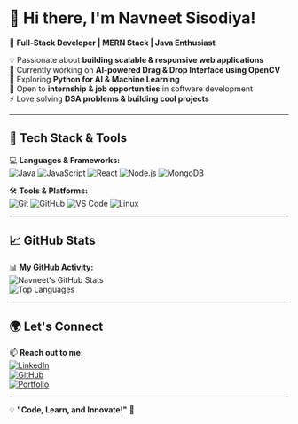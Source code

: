 # 👋 Hi there, I'm Navneet Sisodiya!  
🚀 **Full-Stack Developer | MERN Stack | Java Enthusiast**  

💡 Passionate about **building scalable & responsive web applications**  
📌 Currently working on **AI-powered Drag & Drop Interface using OpenCV**  
🌱 Exploring **Python for AI & Machine Learning**  
💼 Open to **internship & job opportunities** in software development  
⚡ Love solving **DSA problems & building cool projects**  

---

## 🔧 **Tech Stack & Tools**  
💻 **Languages & Frameworks:**  
![Java](https://img.shields.io/badge/Java-%23ED8B00.svg?style=flat&logo=openjdk&logoColor=white)
![JavaScript](https://img.shields.io/badge/JavaScript-%23F7DF1E.svg?style=flat&logo=javascript&logoColor=black)
![React](https://img.shields.io/badge/React-%2361DAFB.svg?style=flat&logo=react&logoColor=black)
![Node.js](https://img.shields.io/badge/Node.js-%23339933.svg?style=flat&logo=node.js&logoColor=white)
![MongoDB](https://img.shields.io/badge/MongoDB-%2347A248.svg?style=flat&logo=mongodb&logoColor=white)

🛠 **Tools & Platforms:**  
![Git](https://img.shields.io/badge/Git-%23F05033.svg?style=flat&logo=git&logoColor=white)
![GitHub](https://img.shields.io/badge/GitHub-%23181717.svg?style=flat&logo=github&logoColor=white)
![VS Code](https://img.shields.io/badge/VS%20Code-%23007ACC.svg?style=flat&logo=visual-studio-code&logoColor=white)
![Linux](https://img.shields.io/badge/Linux-%23FCC624.svg?style=flat&logo=linux&logoColor=black)

---

## 📈 **GitHub Stats**  
📊 **My GitHub Activity:**  
![Navneet's GitHub Stats](https://github-readme-stats.vercel.app/api?username=NavneetSisodiya&show_icons=true&theme=tokyonight)  
![Top Languages](https://github-readme-stats.vercel.app/api/top-langs/?username=NavneetSisodiya&layout=compact&theme=tokyonight)  

---

## 🌍 **Let's Connect**  
📫 **Reach out to me:**  
[![LinkedIn](https://img.shields.io/badge/LinkedIn-0A66C2?style=flat&logo=linkedin&logoColor=white)](https://linkedin.com/in/navneet-sisodiya)  
[![GitHub](https://img.shields.io/badge/GitHub-181717?style=flat&logo=github&logoColor=white)](https://github.com/NavneetSisodiya)  
[![Portfolio](https://img.shields.io/badge/Portfolio-%23000000.svg?style=flat&logo=vercel&logoColor=white)](https://my-portfolio-five-omega-93.vercel.app/)  

---

💡 **"Code, Learn, and Innovate!"** 🚀
